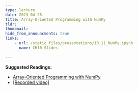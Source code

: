 ```yaml
---
type: lecture
date: 2023-04-28
title: Array-Oriented Programming with NumPy
tldr: 
thumbnail: 
hide_from_announcments: true
links: 
    - url: /static_files/presentations/10_11_NumPy.ipynb
      name: CH10 Slides 
      
---
```

**Suggested Readings:**
- [Array-Oriented Programming with NumPy](https://github.com/phonchi/nsysu-math106A-2023/blob/master/static_files/presentations/10_11_NumPy.ipynb)
- [[Recorded video]](https://youtube.com/playlist?list=PLHNZtBNWQ-87p_nLghbqcOZz0mpzPLXgq)



